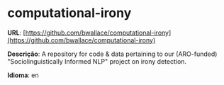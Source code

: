# computational-irony
**URL**: [https://github.com/bwallace/computational-irony](https://github.com/bwallace/computational-irony)

**Descrição**: A repository for code & data pertaining to our (ARO-funded) "Sociolinguistically Informed NLP" project on irony detection.

**Idioma**: en
